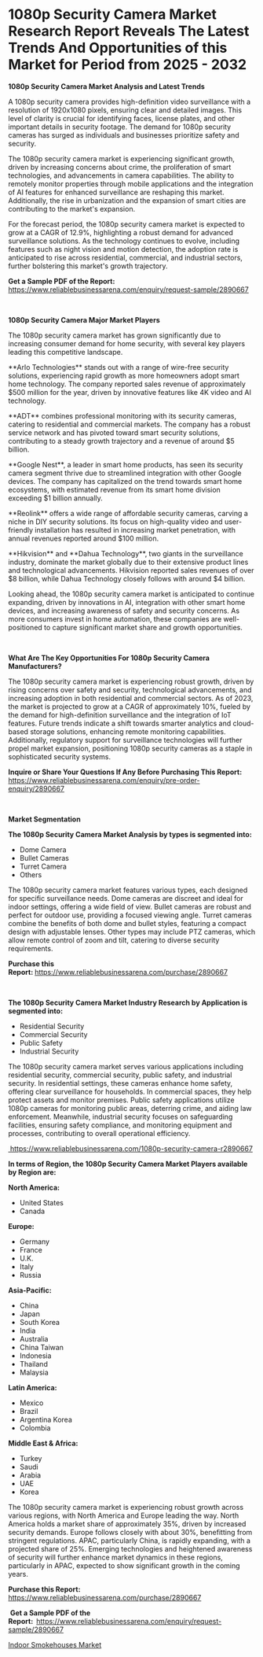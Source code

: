 <p><h1>1080p Security Camera Market Research Report Reveals The Latest Trends And Opportunities of this Market for Period from 2025 - 2032</h1></p><p><strong>1080p Security Camera Market Analysis and Latest Trends</strong></p>
<p><p>A 1080p security camera provides high-definition video surveillance with a resolution of 1920x1080 pixels, ensuring clear and detailed images. This level of clarity is crucial for identifying faces, license plates, and other important details in security footage. The demand for 1080p security cameras has surged as individuals and businesses prioritize safety and security.</p><p>The 1080p security camera market is experiencing significant growth, driven by increasing concerns about crime, the proliferation of smart technologies, and advancements in camera capabilities. The ability to remotely monitor properties through mobile applications and the integration of AI features for enhanced surveillance are reshaping this market. Additionally, the rise in urbanization and the expansion of smart cities are contributing to the market's expansion.</p><p>For the forecast period, the 1080p security camera market is expected to grow at a CAGR of 12.9%, highlighting a robust demand for advanced surveillance solutions. As the technology continues to evolve, including features such as night vision and motion detection, the adoption rate is anticipated to rise across residential, commercial, and industrial sectors, further bolstering this market's growth trajectory.</p></p>
<p><strong>Get a Sample PDF of the Report:&nbsp;</strong> <a href="https://www.reliablebusinessarena.com/enquiry/request-sample/2890667?utm_campaign=1143&utm_medium=2&utm_source=Github&utm_content=ia&utm_term=14032025&utm_id=1080p-security-camera">https://www.reliablebusinessarena.com/enquiry/request-sample/2890667</a></p>
<p>&nbsp;</p>
<p><strong>1080p Security Camera Major Market Players</strong></p>
<p><p>The 1080p security camera market has grown significantly due to increasing consumer demand for home security, with several key players leading this competitive landscape. </p><p>**Arlo Technologies** stands out with a range of wire-free security solutions, experiencing rapid growth as more homeowners adopt smart home technology. The company reported sales revenue of approximately $500 million for the year, driven by innovative features like 4K video and AI technology.</p><p>**ADT** combines professional monitoring with its security cameras, catering to residential and commercial markets. The company has a robust service network and has pivoted toward smart security solutions, contributing to a steady growth trajectory and a revenue of around $5 billion.</p><p>**Google Nest**, a leader in smart home products, has seen its security camera segment thrive due to streamlined integration with other Google devices. The company has capitalized on the trend towards smart home ecosystems, with estimated revenue from its smart home division exceeding $1 billion annually. </p><p>**Reolink** offers a wide range of affordable security cameras, carving a niche in DIY security solutions. Its focus on high-quality video and user-friendly installation has resulted in increasing market penetration, with annual revenues reported around $100 million.</p><p>**Hikvision** and **Dahua Technology**, two giants in the surveillance industry, dominate the market globally due to their extensive product lines and technological advancements. Hikvision reported sales revenues of over $8 billion, while Dahua Technology closely follows with around $4 billion.</p><p>Looking ahead, the 1080p security camera market is anticipated to continue expanding, driven by innovations in AI, integration with other smart home devices, and increasing awareness of safety and security concerns. As more consumers invest in home automation, these companies are well-positioned to capture significant market share and growth opportunities.</p></p>
<p>&nbsp;</p>
<p><strong>What Are The Key Opportunities For 1080p Security Camera Manufacturers?</strong></p>
<p><p>The 1080p security camera market is experiencing robust growth, driven by rising concerns over safety and security, technological advancements, and increasing adoption in both residential and commercial sectors. As of 2023, the market is projected to grow at a CAGR of approximately 10%, fueled by the demand for high-definition surveillance and the integration of IoT features. Future trends indicate a shift towards smarter analytics and cloud-based storage solutions, enhancing remote monitoring capabilities. Additionally, regulatory support for surveillance technologies will further propel market expansion, positioning 1080p security cameras as a staple in sophisticated security systems.</p></p>
<p><strong>Inquire or Share Your Questions If Any Before Purchasing This Report:</strong> <a href="https://www.reliablebusinessarena.com/enquiry/pre-order-enquiry/2890667?utm_campaign=1143&utm_medium=2&utm_source=Github&utm_content=ia&utm_term=14032025&utm_id=1080p-security-camera">https://www.reliablebusinessarena.com/enquiry/pre-order-enquiry/2890667</a></p>
<p>&nbsp;</p>
<p><strong>Market Segmentation</strong></p>
<p><strong>The 1080p Security Camera Market Analysis by types is segmented into:</strong></p>
<p><ul><li>Dome Camera</li><li>Bullet Cameras</li><li>Turret Camera</li><li>Others</li></ul></p>
<p><p>The 1080p security camera market features various types, each designed for specific surveillance needs. Dome cameras are discreet and ideal for indoor settings, offering a wide field of view. Bullet cameras are robust and perfect for outdoor use, providing a focused viewing angle. Turret cameras combine the benefits of both dome and bullet styles, featuring a compact design with adjustable lenses. Other types may include PTZ cameras, which allow remote control of zoom and tilt, catering to diverse security requirements.</p></p>
<p><strong>Purchase this Report:&nbsp;</strong><a href="https://www.reliablebusinessarena.com/purchase/2890667?utm_campaign=1143&utm_medium=2&utm_source=Github&utm_content=ia&utm_term=14032025&utm_id=1080p-security-camera">https://www.reliablebusinessarena.com/purchase/2890667</a></p>
<p>&nbsp;</p>
<p><strong>The 1080p Security Camera Market Industry Research by Application is segmented into:</strong></p>
<p><ul><li>Residential Security</li><li>Commercial Security</li><li>Public Safety</li><li>Industrial Security</li></ul></p>
<p><p>The 1080p security camera market serves various applications including residential security, commercial security, public safety, and industrial security. In residential settings, these cameras enhance home safety, offering clear surveillance for households. In commercial spaces, they help protect assets and monitor premises. Public safety applications utilize 1080p cameras for monitoring public areas, deterring crime, and aiding law enforcement. Meanwhile, industrial security focuses on safeguarding facilities, ensuring safety compliance, and monitoring equipment and processes, contributing to overall operational efficiency.</p></p>
<p><a href="https://www.reliablebusinessarena.com/1080p-security-camera-r2890667?utm_campaign=1143&utm_medium=2&utm_source=Github&utm_content=ia&utm_term=14032025&utm_id=1080p-security-camera">&nbsp;https://www.reliablebusinessarena.com/1080p-security-camera-r2890667</a></p>
<p><strong>In terms of Region, the 1080p Security Camera Market Players available by Region are:</strong></p>
<p>
    <p> <strong> North America: </strong>
        <ul>
            <li>United States</li>
            <li>Canada</li>
        </ul>
        </p> 
    <p> <strong> Europe: </strong>
        <ul>
            <li>Germany</li>
            <li>France</li>
            <li>U.K.</li>
            <li>Italy</li>
            <li>Russia</li>
        </ul>
        </p> 
    <p> <strong> Asia-Pacific: </strong>
        <ul>
            <li>China</li>
            <li>Japan</li>
            <li>South Korea</li>
            <li>India</li>
            <li>Australia</li>
            <li>China Taiwan</li>
            <li>Indonesia</li>
            <li>Thailand</li>
            <li>Malaysia</li>
        </ul>
        </p> 
    <p> <strong> Latin America: </strong>
        <ul>
            <li>Mexico</li>
            <li>Brazil</li>
            <li>Argentina Korea</li>
            <li>Colombia</li>
        </ul>
        </p> 
    <p> <strong> Middle East & Africa: </strong>
        <ul>
            <li>Turkey</li>
            <li>Saudi</li>
            <li>Arabia</li>
            <li>UAE</li>
            <li>Korea</li>
        </ul>
    </p>
    </p>
<p><p>The 1080p security camera market is experiencing robust growth across various regions, with North America and Europe leading the way. North America holds a market share of approximately 35%, driven by increased security demands. Europe follows closely with about 30%, benefitting from stringent regulations. APAC, particularly China, is rapidly expanding, with a projected share of 25%. Emerging technologies and heightened awareness of security will further enhance market dynamics in these regions, particularly in APAC, expected to show significant growth in the coming years.</p></p>
<p><strong>Purchase this Report: </strong><a href="https://www.reliablebusinessarena.com/purchase/2890667?utm_campaign=1143&utm_medium=2&utm_source=Github&utm_content=ia&utm_term=14032025&utm_id=1080p-security-camera">https://www.reliablebusinessarena.com/purchase/2890667</a></p>
<p>&nbsp;<strong>Get a Sample PDF of the Report:&nbsp;&nbsp;</strong><a href="https://www.reliablebusinessarena.com/enquiry/request-sample/2890667?utm_campaign=1143&utm_medium=2&utm_source=Github&utm_content=ia&utm_term=14032025&utm_id=1080p-security-camera">https://www.reliablebusinessarena.com/enquiry/request-sample/2890667</a></p>
<p><strong></strong></p>
<p><p><a href="https://github.com/yoshih12/Market-Research-Report-List-4/blob/main/indoor-smokehouses-market.md?utm_campaign=1143&utm_medium=2&utm_source=Github&utm_content=ia&utm_term=14032025&utm_id=1080p-security-camera">Indoor Smokehouses Market</a></p></p>